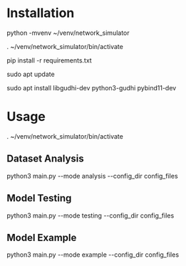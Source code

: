 # Installation

python -mvenv ~/venv/network_simulator

. ~/venv/network_simulator/bin/activate

pip install -r requirements.txt

sudo apt update

sudo apt install libgudhi-dev python3-gudhi pybind11-dev

# Usage

. ~/venv/network_simulator/bin/activate

## Dataset Analysis

python3 main.py --mode analysis --config_dir config_files

## Model Testing

python3 main.py --mode testing --config_dir config_files

## Model Example

python3 main.py --mode example --config_dir config_files
